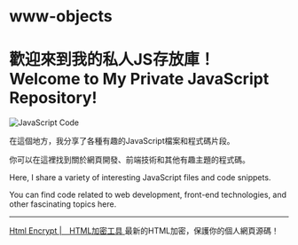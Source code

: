 # www-objects



<h1>歡迎來到我的私人JS存放庫！ <br>
Welcome to My Private JavaScript Repository!</h1>


![JavaScript Code](https://v8953014.github.io/www-objects/JS-title.jpg)

<p>
在這個地方，我分享了各種有趣的JavaScript檔案和程式碼片段。</p>
<p>你可以在這裡找到關於網頁開發、前端技術和其他有趣主題的程式碼。</p>

<p>Here, I share a variety of interesting JavaScript files and code snippets.</p>
<p>You can find code related to web development, front-end technologies, and other fascinating topics here.</p>

---

<a href="https://v8953014.github.io/www-objects/">Html Encrypt |　HTML加密工具 </a>
最新的HTML加密，保護你的個人網頁源碼！


